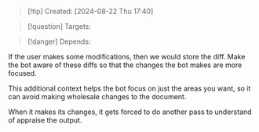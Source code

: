 
>[!tip] Created: [2024-08-22 Thu 17:40]

>[!question] Targets: 

>[!danger] Depends: 

If the user makes some modifications, then we would store the diff.  Make the bot aware of these diffs so that the changes the bot makes are more focused.

This additional context helps the bot focus on just the areas you want, so it can avoid making wholesale changes to the document.

When it makes its changes, it gets forced to do another pass to understand of appraise the output.
